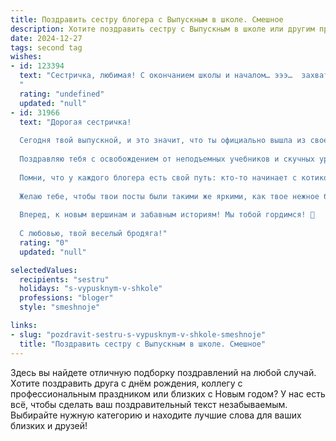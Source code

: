 ```yaml
---
title: Поздравить сестру блогера с Выпускным в школе. Смешное
description: Хотите поздравить сестру с Выпускным в школе или другим праздником? Наш ИИ создаст незабываемое поздравление, а вы обязательно выделитесь среди других.  
date: 2024-12-27
tags: second tag
wishes:
- id: 123394
  text: "Сестричка, любимая! С окончанием школы и началом… эээ…  захватывающей карьеры блогера!  Пусть твои подписчики будут многочисленнее, чем было контрольных в 11 классе, а лайки –  чаще, чем ты прогуливала уроки физкультуры!  Держись, звезда Инстаграма!  Теперь ты не только выпускница, но и  официально  \"Королева Селфи\"!  Поздравляю!
  "
  rating: "undefined"
  updated: "null"
- id: 31966
  text: "Дорогая сестричка!
  
  Сегодня твой выпускной, и это значит, что ты официально вышла из своей «школьной ямы» и готова покорять новый мир — мир блогерства! 🎓✨ Теперь ты уже не просто выпускница, а настоящая звезда со своим первым дипломом!
  
  Поздравляю тебя с освобождением от неподъемных учебников и скучных уроков. Теперь твоя задача — делиться со всем миром своими яркими моментами и креативными идеями! 🎉
  
  Помни, что у каждого блогера есть свой путь: кто-то начинает с котиков, а кто-то — с шокирующих рецептов. Постарайся не запутаться в своих подписчиках и всегда держи свою лампу с приветом от всей моей семьи! 😄
  
  Желаю тебе, чтобы твои посты были такими же яркими, как твое нежное братское сердце, а подписки сыпались, как семечки на пикнике! Не забывай, что смех — это лучшая реклама, так что делись с миром своей искренностью и находчивостью!
  
  Вперед, к новым вершинам и забавным историям! Мы тобой гордимся! 💖
  
  С любовью, твой веселый бродяга!"
  rating: "0"
  updated: "null"

selectedValues:
  recipients: "sestru"
  holidays: "s-vypusknym-v-shkole"
  professions: "bloger"
  style: "smeshnoje"

links:
- slug: "pozdravit-sestru-s-vypusknym-v-shkole-smeshnoje"
  title: "Поздравить сестру с Выпускным в школе. Смешное"
---
```


Здесь вы найдете отличную подборку поздравлений на любой случай. 
Хотите поздравить друга с днём рождения, коллегу с профессиональным праздником или близких с Новым годом? У нас есть всё, чтобы сделать ваш поздравительный текст незабываемым. Выбирайте нужную категорию и находите лучшие слова для ваших близких и друзей!
